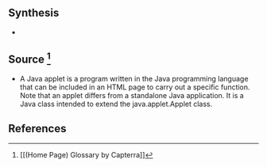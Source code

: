## Synthesis
- 
## Source [^1]
- A Java applet is a program written in the Java programming language that can be included in an HTML page to carry out a specific function. Note that an applet differs from a standalone Java application. It is a Java class intended to extend the java.applet.Applet class.
## References

[^1]: [[(Home Page) Glossary by Capterra]]